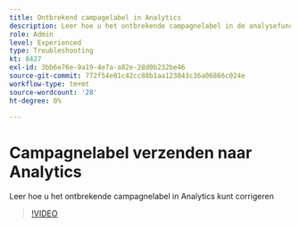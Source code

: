 ```yaml
---
title: Ontbrekend campagelabel in Analytics
description: Leer hoe u het ontbrekende campagnelabel in de analysefunctie kunt corrigeren
role: Admin
level: Experienced
type: Troubleshooting
kt: 8427
exl-id: 3bb6e76e-9a19-4e7a-a82e-28d0b232be46
source-git-commit: 772f54e81c42cc88b1aa123843c36a06866c024e
workflow-type: tm+mt
source-wordcount: '28'
ht-degree: 0%

---
```


# Campagnelabel verzenden naar Analytics

Leer hoe u het ontbrekende campagnelabel in Analytics kunt corrigeren

>[!VIDEO](https://video.tv.adobe.com/v/335983?quality=12)
